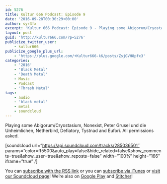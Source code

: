 ```yaml
---
id: 5276
title: Kultur 666 Podcast: Episode 9
date: '2016-09-28T00:30:29+00:00'
author: syr3fx
excerpt: 'Kultur 666 Podcast: Episode 9 - Playing some Abigorum/Cryostasium, Nonexist, Peter Grusel und die Unheimlichen, Netherbird, Defiatory, Tystnad and Eufori.  All permissions asked.'
layout: post
guid: 'http://kultur666.com/?p=5276'
publicize_twitter_user:
    - kultur666
publicize_google_plus_url:
    - 'https://plus.google.com/+Kultur666-k6/posts/ZsjGVH8pfx3'
categories:
    - '2016'
    - 'Black Metal'
    - 'Death Metal'
    - Music
    - Podcast
    - 'Thrash Metal'
tags:
    - audio
    - 'black metal'
    - metal
    - soundcloud
---
```


<span style="font-weight:400;">Playing some Abigorum/Cryostasium, Nonexist, Peter Grusel und die Unheimlichen, Netherbird, Defiatory, Tystnad and Eufori. All permissions asked.</span>

\[soundcloud url=”https://api.soundcloud.com/tracks/285036501″ params=”color=ff5500&amp;auto\_play=false&amp;hide\_related=false&amp;show\_comments=true&amp;show\_user=true&amp;show\_reposts=false” width=”100%” height=”166″ iframe=”true” /\]

You can [subscribe with the RSS link](http://feeds.soundcloud.com/users/soundcloud:users:203985226/sounds.rss) or you can [subscribe via iTunes](https://itunes.apple.com/au/podcast/kultur-666-podcast/id1140410234) or [visit our Soundcloud page](https://soundcloud.com/kultur-666)! We’re also on [Google Play](https://goo.gl/app/playmusic?ibi=com.google.PlayMusic&isi=691797987&ius=googleplaymusic&link=https://play.google.com/music/m/Iax6bcfbhy27w3wvkpxlcrkkr6i?t%3DKultur_666_Podcast) and [Stitcher](http://www.stitcher.com/s?fid=99915&refid=stpr)!